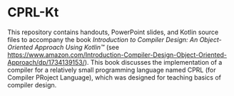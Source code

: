 # CPRL-Kt
This repository contains handouts, PowerPoint slides, and Kotlin source files to accompany the book *Introduction to Compiler Design: An Object-Oriented Approach Using Kotlin&trade;* (see <a href="https://www.amazon.com/Introduction-Compiler-Design-Object-Oriented-Approach/dp/1734139153/">https://www.amazon.com/Introduction-Compiler-Design-Object-Oriented-Approach/dp/1734139153/</a>).  This book discusses the implementation of a compiler for a relatively small programming language named CPRL (for Compiler PRoject Language), which was designed for teaching basics of compiler design.
